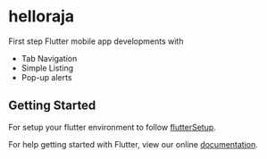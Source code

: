 # helloraja

First step Flutter mobile app developments with
- Tab Navigation
- Simple Listing
- Pop-up alerts

## Getting Started
For setup your flutter environment to follow [flutterSetup](https://flutter.io/get-started/editor/).

For help getting started with Flutter, view our online
[documentation](https://flutter.io/).
